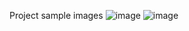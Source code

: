 Project sample images
![image](https://github.com/user-attachments/assets/96bb9c56-2f54-4c66-9ade-471ccdf843ca)
![image](https://github.com/user-attachments/assets/a9d0318e-7684-46a7-b115-41405cb13225)

